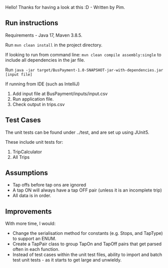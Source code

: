 Hello! Thanks for having a look at this :D - Written by Pim. 

## Run instructions

Requirements - Java 17, Maven 3.8.5. 

Run `mvn clean install` in the project directory. 

If looking to run from command line: `mvn clean compile assembly:single` to include all dependencies in the jar file. 

Run `java -jar target/BusPayment-1.0-SNAPSHOT-jar-with-dependencies.jar [input file]`

If running from IDE (such as IntelliJ)
1. Add input file at BusPayment/inputs/input.csv
2. Run application file.
3. Check output in trips.csv

## Test Cases

The unit tests can be found under ../test, and are set up using JUnit5. 

These include unit tests for: 
1. TripCalculator
2. All Trips

## Assumptions

- Tap offs before tap ons are ignored
- A tap ON will always have a tap OFF pair (unless it is an incomplete trip)  
- All data is in order. 

## Improvements 

With more time, I would: 

- Change the serialisation method for constants (e.g. Stops, and TapType) to support an ENUM.
- Create a TapPair class to group TapOn and TapOff pairs that get parsed often in each function.
- Instead of test cases within the unit test files, ability to import and batch test unit tests - as it starts to get large and unwieldy. 
